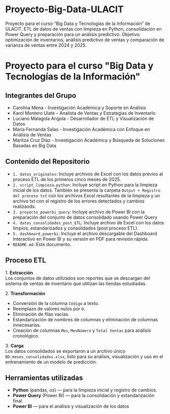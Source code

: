 # Proyecto-Big-Data-ULACIT
Proyecto para el curso “Big Data y Tecnologías de la Información” de ULACIT. ETL de datos de ventas con limpieza en Python, consolidación en Power Query y preparación para un análisis predictivo. Objetivo: optimización de inventarios, análisis predictivo de ventas y comparación de varianza de ventas entre 2024 y 2025.

# Proyecto para el curso "Big Data y Tecnologías de la Información"

## Integrantes del Grupo
- Carolina Mena - Investigación Académica y Soporte en Análisis
- Karol Montero Ulate – Analista de Ventas y Estrategias de Inventario  
- Luciano Malagola Angola - Desarrollador de ETL y Visualización de Datos 
- María Fernanda Salas - Investigación Académica con Enfoque en Análisis de Ventas
- Maritza Cruz Díaz - Investigación Académica y Búsqueda de Soluciones Basadas en Big Data

## Contenido del Repositorio
- `1. datos_originales`: Incluye archivos de Excel con los datos previos al proceso ETL de los primeros cinco meses de 2025.
- `2. script_limpieza.python`: Incluye script en Python para la limpieza inicial de los datos. También se presenta la carpeta `Output + Registro del proceso txt` con los archivos Excel resultantes de la limpieza y un archivo txt con el registro de los errores detectados y cambios realizaods.
- `3. proyecto_powerbi_query`: Incluye archivo de Power BI con la preparación del conjunto de datos consolidado usando Power Query
- `4. datos_consolidados_post_ETL`: Incluye archivo de Excel con los datos limpios, estandarizados y consolidados (post proceso ETL).
- `5. dashboard_powerbi`: Incluye el archivo descargable del Dashboard Interactivo en Power BI y su versión en PDF para revisión rápida.
- `README.md`: Este documento.

## Proceso ETL

1️. **Extracción**  
Los conjuntos de datos utilizados son reportes que se descargan del sistema de ventas de inventario que utilizan las tiendas estudiadas.

2️. **Transformación**  
- Conversión de la columna `Código` a texto.
- Reemplazo de valores nulos por `0`.
- Eliminación de filas vacías.
- Estandarización de nombres de columnas y eliminación de columnas innecesarias.
- Creación de columnas `Mes`, `MesNúmero` y `Total Ventas` para análisis cronológico.

3️. **Carga**  
Los datos consolidados se exportaron a un archivo único `BD_meses_consolidados.xlsx`, listo para su análisis, visualización y uso en el entrenamiento de un modelo de predicción.

## Herramientas utilizadas

- **Python** (pandas, os) — para la limpieza inicial y registro de cambios.
- **Power Query** (Power BI) — para la consolidación y estandarización final.
- **Power BI** — para el análisis y visualización de los datos
